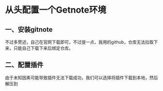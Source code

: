 # 从头配置一个Getnote环境

## 一、安装gitnote
不过多赘述，自己在官网下载即可，不过提一点，我用的github，仓库无法拉取下来，只能自己下载下来后绑定仓库。

## 二、配置插件
由于未知因素可能导致插件无法下载成功，我们可以选择将插件下载到本地，然后解压到 
